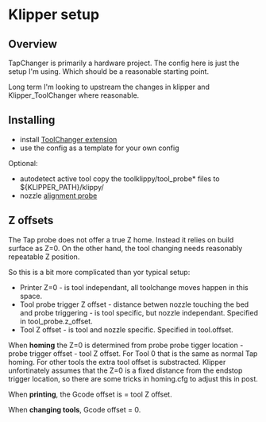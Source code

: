 # Klipper setup

## Overview

TapChanger is primarily a hardware project. The config here is just the setup I'm using.
Which should be a reasonable starting point.

Long term I'm looking to upstream the changes in klipper and Klipper_ToolChanger where reasonable.

## Installing

- install [ToolChanger extension](https://github.com/TypQxQ/Klipper_ToolChanger)
- use the config as a template for your own config

Optional:

- autodetect active tool copy the toolklippy/tool_probe* files to  ${KLIPPER_PATH}/klippy/
- nozzle [alignment probe](https://github.com/viesturz/NozzleAlign)

## Z offsets
 
 The Tap probe does not offer a true Z home. Instead it relies on build surface as Z=0. On the other hand, the tool changing needs reasonably repeatable Z position.

 So this is a bit more complicated than yor typical setup:

  - Printer Z=0 - is tool independant, all toolchange moves happen in this space.
  - Tool probe trigger Z offset - distance betwen nozzle touching the bed and probe triggering - is tool specific, but nozzle independant. Specified in tool_probe.z_offset.
  - Tool Z offset - is tool and nozzle specific. Specified in tool.offset.

When **homing** the Z=0 is determined from probe probe tigger location - probe trigger offset - tool Z offset.
For Tool 0 that is the same as normal Tap homing. For other tools the extra tool offset is substracted.
Klipper unfortinately assumes that the Z=0 is a fixed distance from the endstop trigger location, so there are some tricks in homing.cfg to adjust this in post.

When **printing**, the Gcode offset is = tool Z offset.

When **changing tools**, Gcode offset = 0.

